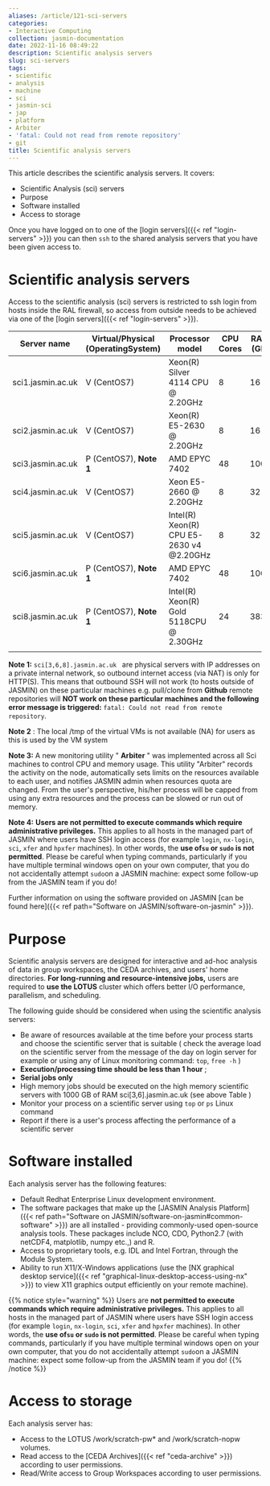 ```yaml
---
aliases: /article/121-sci-servers
categories:
- Interactive Computing
collection: jasmin-documentation
date: 2022-11-16 08:49:22
description: Scientific analysis servers
slug: sci-servers
tags:
- scientific
- analysis
- machine
- sci
- jasmin-sci
- jap
- platform
- Arbiter
- 'fatal: Could not read from remote repository'
- git
title: Scientific analysis servers
---
```


This article describes the scientific analysis servers. It covers:

  * Scientific Analysis (sci) servers 
  * Purpose 
  * Software installed 
  * Access to storage 

Once you have logged on to one of the [login servers]({{< ref "login-servers" >}}) you can then `ssh` to the shared analysis servers that you have been
given access to.

# Scientific analysis servers

Access to the scientific analysis (sci) servers is restricted to ssh login
from hosts inside the RAL firewall, so access from outside needs to be
achieved via one of the [login servers]({{< ref "login-servers" >}}).

Server name  |  Virtual/Physical (OperatingSystem)  |  Processor model  |  CPU Cores  |  RAM (GB)  |  /tmp (GB)  
---|---|---|---|---|---  
sci1.jasmin.ac.uk  |  V (CentOS7)  |  Xeon(R) Silver 4114 CPU @ 2.20GHz  |  8  |  16  |  NA  
sci2.jasmin.ac.uk  |  V (CentOS7)  |  Xeon(R) E5-2630 @ 2.20GHz  |  8  |  16  |  NA  
sci3.jasmin.ac.uk  |  P (CentOS7), **Note 1** |  AMD EPYC 7402  |  48  |  1000|  -  
sci4.jasmin.ac.uk  |  V (CentOS7)  |  Xeon E5-2660 @ 2.20GHz  |  8  |  32  |NA  
sci5.jasmin.ac.uk  |  V (CentOS7)  |  Intel(R) Xeon(R) CPU E5-2630 v4 @2.20GHz  |  8  |  32  |  NA  
sci6.jasmin.ac.uk  |  P (CentOS7), **Note 1** |  AMD EPYC 7402  |  48  |  1000|  -  
sci8.jasmin.ac.uk  |  P (CentOS7), **Note 1** |  Intel(R) Xeon(R) Gold 5118CPU @ 2.30GHz  |  24  |  383  |  -  
|  |  |  |  |  
  
**Note 1:** `sci[3,6,8].jasmin.ac.uk ` are physical servers with IP addresses
on a private internal network, so outbound internet access (via NAT) is only
for HTTP(S). This means that outbound SSH will not work (to hosts outside of
JASMIN) on these particular machines e.g. pull/clone from **Github** remote
repositories will **NOT work on these particular machines and the following
error message is triggered:** `fatal: Could not read from remote repository`.

**Note 2** : The local /tmp of the virtual VMs is not available (NA) for users
as this is used by the VM system

**Note 3:** A new monitoring utility " **Arbiter** " was implemented across
all Sci machines to control CPU and memory usage. This utility "Arbiter"
records the activity on the node, automatically sets limits on the resources
available to each user, and notifies JASMIN admin when resources quota are
changed. From the user's perspective, his/her process will be capped from
using any extra resources and the process can be slowed or run out of memory.

**Note 4:** **Users are not permitted to execute commands which require
administrative privileges.** This applies to all hosts in the managed part of
JASMIN where users have SSH login access (for example `login`, `nx-login`,
`sci`, `xfer` and `hpxfer` machines). In other words, the **use of`su` or
`sudo` is not permitted**. Please be careful when typing commands,
particularly if you have multiple terminal windows open on your own computer,
that you do not accidentally attempt `sudo`on a JASMIN machine: expect some
follow-up from the JASMIN team if you do!

Further information on using the software provided on JASMIN [can be found
here]({{< ref path="Software on JASMIN/software-on-jasmin" >}}).

# Purpose

Scientific analysis servers are designed for interactive and ad-hoc analysis
of data in group workspaces, the CEDA archives, and users' home directories.
**For long-running and resource-intensive jobs,** users are required to **use
the LOTUS** cluster which offers better I/O performance, parallelism, and
scheduling.

The following guide should be considered when using the scientific analysis
servers:

  * Be aware of resources available at the time before your process starts and choose the scientific server that is suitable ( check the average load on the scientific server from the message of the day on login server for example or using any of Linux monitoring command: `top`, `free -h` )
  * **Execution/processing time should be less than 1 hour** ;
  * **Serial jobs only**
  * High memory jobs should be executed on the high memory scientific servers with 1000 GB of RAM sci[3,6].jasmin.ac.uk (see above Table )
  * Monitor your process on a scientific server using `top` or `ps` Linux command 
  * Report if there is a user's process affecting the performance of a scientific server 

# Software installed

Each analysis server has the following features:

  * Default Redhat Enterprise Linux development environment.
  * The software packages that make up the [JASMIN Analysis Platform]({{< ref path="Software on JASMIN/software-on-jasmin#common-software" >}}) are all installed - providing commonly-used open-source analysis tools. These packages include NCO, CDO, Python2.7 (with netCDF4, matplotlib, numpy etc.,) and R.
  * Access to proprietary tools, e.g. IDL and Intel Fortran, through the Module System.
  * Ability to run X11/X-Windows applications (use the [NX graphical desktop service]({{< ref "graphical-linux-desktop-access-using-nx" >}}) to view X11 graphics output efficiently on your remote machine).

{{% notice style="warning" %}}
Users are **not permitted to execute commands which require
administrative privileges.** This applies to all hosts in the managed part of
JASMIN where users have SSH login access (for example `login`, `nx-login`,
`sci`, `xfer` and `hpxfer` machines). In other words, the **use of`su` or
`sudo` is not permitted**. Please be careful when typing commands,
particularly if you have multiple terminal windows open on your own computer,
that you do not accidentally attempt `sudo`on a JASMIN machine: expect some
follow-up from the JASMIN team if you do!
{{% /notice %}}

# Access to storage

Each analysis server has:

  * Access to the LOTUS /work/scratch-pw* and /work/scratch-nopw volumes.
  * Read access to the [CEDA Archives]({{< ref "ceda-archive" >}}) according to user permissions.
  * Read/Write access to Group Workspaces according to user permissions.


